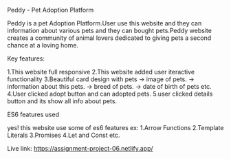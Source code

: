 Peddy - Pet Adoption Platform

Peddy is a pet Adoption Platform.User use this website and they can information about various pets and they can bought pets.Peddy website creates a community of animal lovers dedicated to giving pets a second chance at a loving home.


Key features: 

1.This website full responsive
2.This website added user iteractive functionality
3.Beautiful card design with pets
    → image of pets.
    → information about this pets.
    → breed of pets.
    → date of birth of pets etc.
4.User clicked adopt button and can adopted pets.
5.user clicked details button and its show all info about pets.

ES6 features used

yes! this website use some of es6 features 
ex:
1.Arrow Functions
2.Template Literals
3.Promises
4.Let and Const etc.

Live link: https://assignment-project-06.netlify.app/

